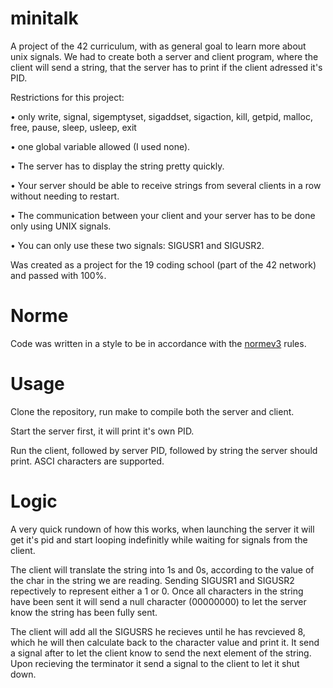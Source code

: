 # minitalk

A project of the 42 curriculum, with as general goal to learn more about unix signals. We had to create both a server and client program, where the client will send a string, that the server has to print if the client adressed it's PID.

Restrictions for this project:

• only write, signal, sigemptyset, sigaddset, sigaction, kill, getpid, malloc, free, pause, sleep, usleep, exit

• one global variable allowed (I used none).

• The server has to display the string pretty quickly. 

• Your server should be able to receive strings from several clients in a row without
needing to restart.

• The communication between your client and your server has to be done only using
UNIX signals.

• You can only use these two signals: SIGUSR1 and SIGUSR2.

Was created as a project for the 19 coding school (part of the 42 network) and passed with 100%.

# Norme

Code was written in a style to be in accordance with the [normev3](https://github.com/42School/norminette) rules.

# Usage

Clone the repository, run make to compile both the server and client.

Start the server first, it will print it's own PID.

Run the client, followed by server PID, followed by string the server should print. ASCI characters are supported.

# Logic

A very quick rundown of how this works, when launching the server it will get it's pid and start looping indefinitly while waiting for signals from the client.

The client will translate the string into 1s and 0s, according to the value of the char in the string we are reading. Sending SIGUSR1 and SIGUSR2 repectively to represent either a 1 or 0.
Once all characters in the string have been sent it will send a null character (00000000) to let the server know the string has been fully sent.

The client will add all the SIGUSRS he recieves until he has revcieved 8, which he will then calculate back to the character value and print it. It send a signal after to let the client know to send the next element of the string.
Upon recieving the terminator it send a signal to the client to let it shut down.

